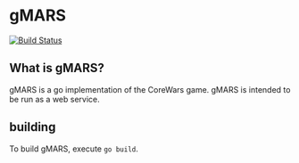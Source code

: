 # gMARS
[![Build Status](https://travis-ci.org/randall2602/gmars.svg?branch=master)](https://travis-ci.org/randall2602/gmars)

## What is gMARS?
gMARS is a go implementation of the CoreWars game. gMARS is intended to be run as a web service.

## building
To build gMARS, execute `go build`.